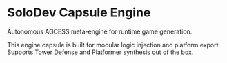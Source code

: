 # SoloDev Capsule Engine

Autonomous AGCESS meta-engine for runtime game generation.

This engine capsule is built for modular logic injection and platform export. Supports Tower Defense and Platformer synthesis out of the box.

